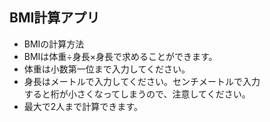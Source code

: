 ## BMI計算アプリ

- BMIの計算方法
- BMIは体重÷身長×身長で求めることができます。  
- 体重は小数第一位まで入力してください。  
- 身長はメートルで入力してください。センチメートルで入力  
すると桁が小さくなってしまうので、注意してください。  
- 最大で2人まで計算できます。

